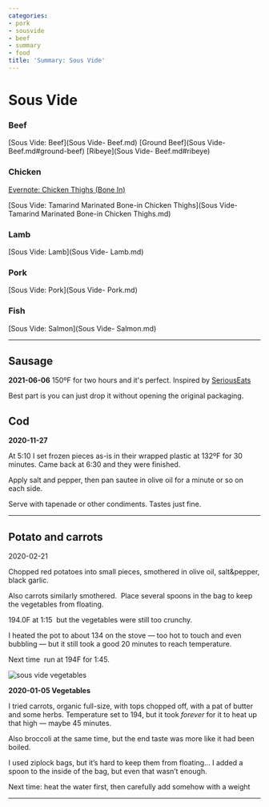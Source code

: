 ```yaml
---
categories:
- pork
- sousvide
- beef
- summary
- food
title: 'Summary: Sous Vide'
---
```


# Sous Vide

### Beef

[Sous Vide: Beef](Sous Vide- Beef.md)
[Ground Beef](Sous Vide- Beef.md#ground-beef)
[Ribeye](Sous Vide- Beef.md#ribeye)

### Chicken

[Evernote: Chicken Thighs (Bone In)](https://www.evernote.com/shard/s7/nl/748304/c84de5eb-4866-466a-83dc-4a038aca94c7/)

[Sous Vide: Tamarind Marinated Bone-in Chicken Thighs](Sous Vide- Tamarind Marinated Bone-in Chicken Thighs.md)

### Lamb
[Sous Vide: Lamb](Sous Vide- Lamb.md)

### Pork
[Sous Vide: Pork](Sous Vide- Pork.md)

### Fish
[Sous Vide: Salmon](Sous Vide- Salmon.md)


* * *
## Sausage

**2021-06-06**
150ºF for two hours and it's perfect. Inspired by [SeriousEats](https://recipes.anovaculinary.com/recipe/sous-vide-sausage)

Best part is you can just drop it without opening the original packaging.


## Cod

**2020-11-27** 

At 5:10 I set frozen pieces as-is in their wrapped plastic at 132ºF for 30 minutes. Came back at 6:30 and they were finished.

Apply salt and pepper, then pan sautee in olive oil for a minute or so on each side. 

Serve with tapenade or other condiments.  Tastes just fine.




* * *

## Potato and carrots

2020-02-21 

Chopped red potatoes into small pieces, smothered in olive oil, salt&pepper, black garlic.

Also carrots similarly smothered.  Place several spoons in the bag to keep the vegetables from floating.

194.0F at 1:15  but the vegetables were still too crunchy.

I heated the pot to about 134 on the stove — too hot to touch and even bubbling — but it still took a good 20 minutes to reach temperature.

Next time  run at 194F for 1:45.

![sous vide vegetables](4D97EA57-A48A-4FD9-8B5D-67B6A1312266_1_105_c.jpeg)

**2020-01-05 Vegetables**

I tried carrots, organic full-size, with tops chopped off, with a pat of butter and some herbs. Temperature set to 194, but it took *forever* for it to heat up that high — maybe 45 minutes.

Also broccoli at the same time, but the end taste was more like it had been boiled.

I used ziplock bags, but it’s hard to keep them from floating… I added a spoon to the inside of the bag, but even that wasn’t enough.

Next time: heat the water first, then carefully add somehow with a weight

* * *